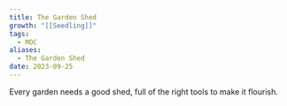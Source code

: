 ```yaml
---
title: The Garden Shed
growth: "[[Seedling]]"
tags:
  - MOC
aliases:
  - The Garden Shed
date: 2023-09-25
---
```

Every garden needs a good shed, full of the right tools to make it flourish.